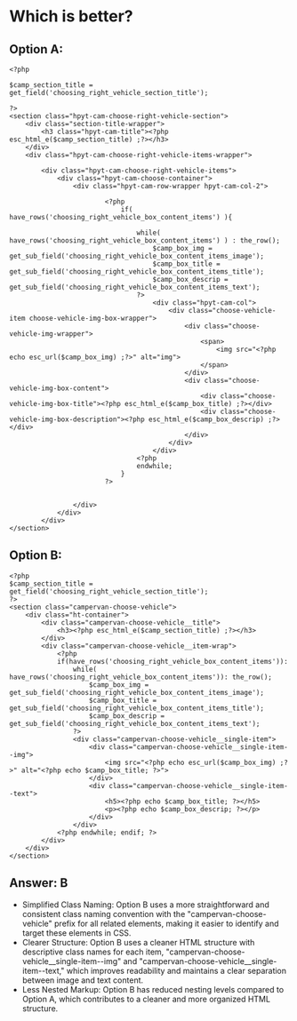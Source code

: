 # Which is better?

## Option A:
```
<?php

$camp_section_title = get_field('choosing_right_vehicle_section_title');

?>
<section class="hpyt-cam-choose-right-vehicle-section">
    <div class="section-title-wrapper">
        <h3 class="hpyt-cam-title"><?php esc_html_e($camp_section_title) ;?></h3>
    </div>
    <div class="hpyt-cam-choose-right-vehicle-items-wrapper">

        <div class="hpyt-cam-choose-right-vehicle-items">
            <div class="hpyt-cam-choose-container">
                <div class="hpyt-cam-row-wrapper hpyt-cam-col-2">
                    
                        <?php 
                            if( have_rows('choosing_right_vehicle_box_content_items') ){

                                while( have_rows('choosing_right_vehicle_box_content_items') ) : the_row();
                                    $camp_box_img = get_sub_field('choosing_right_vehicle_box_content_items_image');
                                    $camp_box_title = get_sub_field('choosing_right_vehicle_box_content_items_title');
                                    $camp_box_descrip = get_sub_field('choosing_right_vehicle_box_content_items_text');
                                ?>
                                    <div class="hpyt-cam-col">
                                        <div class="choose-vehicle-item choose-vehicle-img-box-wrapper">
                                            <div class="choose-vehicle-img-wrapper">
                                                <span>
                                                    <img src="<?php echo esc_url($camp_box_img) ;?>" alt="img">
                                                </span>
                                            </div>
                                            <div class="choose-vehicle-img-box-content">
                                                <div class="choose-vehicle-img-box-title"><?php esc_html_e($camp_box_title) ;?></div>
                                                <div class="choose-vehicle-img-box-description"><?php esc_html_e($camp_box_descrip) ;?></div>
                                            </div>
                                        </div>
                                    </div>
                                <?php 
                                endwhile;
                            }
                        ?>
                   

                </div>
            </div>
        </div>
</section>
```

## Option B:
```
<?php
$camp_section_title = get_field('choosing_right_vehicle_section_title');
?>
<section class="campervan-choose-vehicle">
    <div class="ht-container">
        <div class="campervan-choose-vehicle__title">
            <h3><?php esc_html_e($camp_section_title) ;?></h3>
        </div>
        <div class="campervan-choose-vehicle__item-wrap">
            <?php 
            if(have_rows('choosing_right_vehicle_box_content_items')):
                while( have_rows('choosing_right_vehicle_box_content_items')): the_row();
                    $camp_box_img = get_sub_field('choosing_right_vehicle_box_content_items_image');
                    $camp_box_title = get_sub_field('choosing_right_vehicle_box_content_items_title');
                    $camp_box_descrip = get_sub_field('choosing_right_vehicle_box_content_items_text');
                ?>
                <div class="campervan-choose-vehicle__single-item">
                    <div class="campervan-choose-vehicle__single-item--img">
                        <img src="<?php echo esc_url($camp_box_img) ;?>" alt="<?php echo $camp_box_title; ?>">
                    </div>
                    <div class="campervan-choose-vehicle__single-item--text">
                        <h5><?php echo $camp_box_title; ?></h5>
                        <p><?php echo $camp_box_descrip; ?></p>
                    </div>
                </div>
            <?php endwhile; endif; ?>
        </div>
    </div>
</section>
```

## Answer: B
- Simplified Class Naming: Option B uses a more straightforward and consistent class naming convention with the "campervan-choose-vehicle" prefix for all related elements, making it easier to identify and target these elements in CSS.
- Clearer Structure: Option B uses a cleaner HTML structure with descriptive class names for each item, "campervan-choose-vehicle__single-item--img" and "campervan-choose-vehicle__single-item--text," which improves readability and maintains a clear separation between image and text content.
- Less Nested Markup: Option B has reduced nesting levels compared to Option A, which contributes to a cleaner and more organized HTML structure.